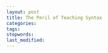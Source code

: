 ```yaml
---
layout: post
title: The Peril of Teaching Syntax
categories:
tags:
stopwords:
last_modified:
---
```


<!--more-->


